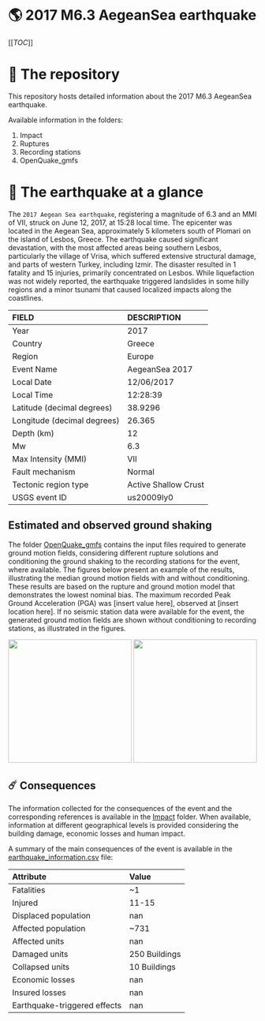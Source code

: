 # 🌎 2017 M6.3 AegeanSea earthquake
[[_TOC_]]

# 📂 The repository

This repository hosts detailed information about the 2017 M6.3 AegeanSea earthquake.

Available information in the folders:

1. Impact
2. Ruptures
3. Recording stations
4. OpenQuake_gmfs


# 🚀 The earthquake at a glance 

The `2017 Aegean Sea earthquake`, registering a magnitude of 6.3 and an MMI of VII, struck on June 12, 2017, at 15:28 local time. The epicenter was located in the Aegean Sea, approximately 5 kilometers south of Plomari on the island of Lesbos, Greece. The earthquake caused significant devastation, with the most affected areas being southern Lesbos, particularly the village of Vrisa, which suffered extensive structural damage, and parts of western Turkey, including Izmir. The disaster resulted in 1 fatality and 15 injuries, primarily concentrated on Lesbos. While liquefaction was not widely reported, the earthquake triggered landslides in some hilly regions and a minor tsunami that caused localized impacts along the coastlines.

| FIELD | DESCRIPTION |
|:-------|:-------------|
| Year | 2017 |
| Country | Greece |
| Region | Europe |
| Event Name | AegeanSea 2017 |
| Local Date | 12/06/2017 |
| Local Time | 12:28:39 |
| Latitude (decimal degrees) | 38.9296 |
| Longitude (decimal degrees) | 26.365 |
| Depth (km) | 12 |
| Mw | 6.3 |
| Max Intensity (MMI) | VII |
| Fault mechanism | Normal |
| Tectonic region type | Active Shallow Crust |
| USGS event ID | us20009ly0 |

## Estimated and observed ground shaking

The folder [OpenQuake_gmfs](./OpenQuake_gmfs/) contains the input files required to generate ground motion fields, considering different rupture solutions and conditioning the ground shaking to the recording stations for the event, where available. The figures below present an example of the results, illustrating the median ground motion fields with and without conditioning. These results are based on the rupture and ground motion model that demonstrates the lowest nominal bias. The maximum recorded Peak Ground Acceleration (PGA) was [insert value here], observed at [insert location here]. If no seismic station data were available for the event, the generated ground motion fields are shown without conditioning to recording stations, as illustrated in the figures.

<img src="./4_OpenQuake_gmfs/median_gmf_stations_none.png" height="250">
<img src="./4_OpenQuake_gmfs/median_gmf_stations_seismic.png" height="250">

## ☄️ Consequences

The information collected for the consequences of the event and the corresponding references is available in the [Impact](./Impact) folder. When available, information at different geographical levels is provided considering the building damage, economic losses and human impact.

A summary of the main consequences of the event is available in the [earthquake_information.csv](./earthquake_information.csv) file:

| Attribute | Value |
|:-------|:-------------|
| Fatalities | ~1 |
| Injured | 11-15 |
| Displaced population | nan |
| Affected population | ~731 |
| Affected units | nan |
| Damaged units | 250 Buildings |
| Collapsed units | 10 Buildings |
| Economic losses | nan |
| Insured losses | nan |
| Earthquake-triggered effects | nan |
